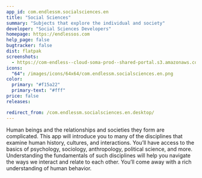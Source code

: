 ```yaml
---
app_id: com.endlessm.socialsciences.en
title: "Social Sciences"
summary: "Subjects that explore the individual and society"
developer: "Social Sciences Developers"
homepage: https://endlessos.com
help_page: false
bugtracker: false
dist: flatpak
screenshots:
  - https://com-endless--cloud-soma-prod--shared-portal.s3.amazonaws.com/apps.297.screenshots.d675ecdb-0a32-44ce-ace8-005afaf1d8a3_201810232130441818.png
icons:
  "64": /images/icons/64x64/com.endlessm.socialsciences.en.png
color:
  primary: "#f15a22"
  primary-text: "#fff"
price: false
releases:

redirect_from: /com.endlessm.socialsciences.en.desktop/
---
```


<p>Human beings and the relationships and societies they form are complicated. This app will introduce you to many of the disciplines that examine human history, cultures, and interactions. You’ll have access to the basics of psychology, sociology, anthropology, political science, and more. Understanding the fundamentals of such disciplines will help you navigate the ways we interact and relate to each other. You’ll come away with a rich understanding of human behavior.</p>